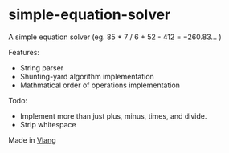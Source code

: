 # simple-equation-solver
A simple equation solver (eg. 85 * 7 / 6 + 52 - 412 = −260.83... )

Features:
- String parser
- Shunting-yard algorithm implementation
- Mathmatical order of operations implementation

Todo:
- Implement more than just plus, minus, times, and divide.
- Strip whitespace

Made in [Vlang](https://github.com/vlang/v/)
